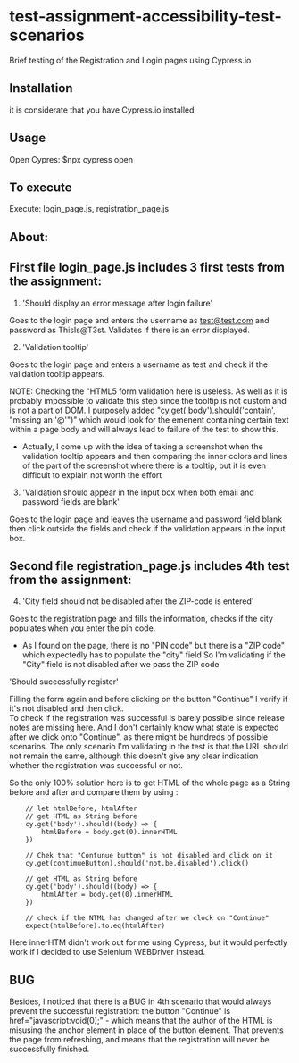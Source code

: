 # test-assignment-accessibility-test-scenarios
Brief testing of the Registration and Login pages using Cypress.io
## Installation
it is considerate that you have Cypress.io installed
## Usage
Open Cypres:  $npx cypress open
## To execute
Execute: login_page.js, registration_page.js
## About:

## First file login_page.js includes 3 first tests from the assignment:
1. 'Should display an error message after login failure' 

Goes to the login page and enters the username as test@test.com and
password as ThisIs@T3st. Validates if there is an error displayed.

2. 'Validation tooltip'

Goes to the login page and enters a username as test and check if the
validation tooltip appears.

NOTE: Checking the "HTML5 form validation here is useless.
As well as it is probably impossible to validate this step since the tooltip is not custom and is not a part of DOM. 
I purposely added "cy.get('body').should('contain', "missing an '@'")" which would look for the emenent containing certain text within a page body and will always lead to failure of the test to show this.
- Actually, I come up with the idea of taking a screenshot when the validation tooltip appears and then comparing the inner colors and lines of the part of the screenshot where there is a tooltip, but it is even difficult to explain not worth the effort

3. 'Validation should appear in the input box when both email and password fields are blank'

Goes to the login page and leaves the username and password field blank then click outside the fields and check if the validation appears in the input box.

## Second file registration_page.js includes 4th test from the assignment:
4. 'City field should not be disabled after the ZIP-code is entered'

Goes to the registration page and fills the information, checks if the city populates when you enter the pin code.

- As I found on the page, there is no "PIN code" but there is a "ZIP code" which expectedly has to populate the "city" field
So I'm validating if the "City" field is not disabled after we pass the ZIP code 

'Should successfully register'

Filling the form again and before clicking on the button "Continue" I verify if it's not disabled and then click.  
To check if the registration was successful is barely possible since release notes are missing here.
And I don't certainly know what state is expected after we click onto "Continue", as there might be hundreds 
of possible scenarios. 
The only scenario I'm validating in the test is that the URL should not remain the same, although this doesn't give any clear indication whether the registration was successful or not. 

So the only 100% solution here is to get HTML of the whole page as a String before and after 
and compare them by using :

        // let htmlBefore, htmlAfter
        // get HTML as String before
        cy.get('body').should((body) => {
            htmlBefore = body.get(0).innerHTML
        })

        // Chek that "Contunue button" is not disabled and click on it 
        cy.get(contimueButton).should('not.be.disabled').click()

        // get HTML as String before
        cy.get('body').should((body) => {
            htmlAfter = body.get(0).innerHTML
        })

        // check if the NTML has changed after we clock on "Continue"
        expect(htmlBefore).to.eq(htmlAfter)
Here innerHTM didn't work out for me using Cypress, but it would perfectly work if I decided to use Selenium WEBDriver instead. 

## BUG
Besides, I noticed that there is a BUG in 4th scenario that would always prevent the successful registration: the button "Continue" is href="javascript:void(0);" - which means that the author of the HTML is misusing the anchor element in place of the button element. That prevents the page from refreshing, and means that the registration will never be successfully finished. 
 

